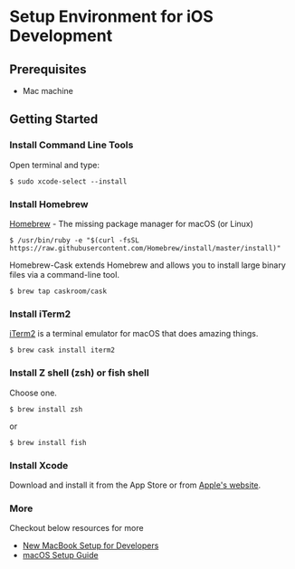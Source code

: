 # Setup Environment for iOS Development

## Prerequisites
- Mac machine

## Getting Started
### Install Command Line Tools
Open terminal and type:
```
$ sudo xcode-select --install 
```

### Install Homebrew
[Homebrew](https://brew.sh/) - The missing package manager for macOS (or Linux)
```
$ /usr/bin/ruby -e "$(curl -fsSL https://raw.githubusercontent.com/Homebrew/install/master/install)"
```

Homebrew-Cask extends Homebrew and allows you to install large binary files via a command-line tool.
```
$ brew tap caskroom/cask
```

### Install iTerm2
[iTerm2](https://www.iterm2.com/) is a terminal emulator for macOS that does amazing things.
```
$ brew cask install iterm2
```

### Install Z shell (zsh) or fish shell
Choose one.
```
$ brew install zsh
```
or
```
$ brew install fish
```

### Install Xcode
Download and install it from the App Store or from [Apple's website](https://developer.apple.com/xcode/).

### More
Checkout below resources for more
- [New MacBook Setup for Developers](https://dev.to/therealdanvega/new-macbook-setup-for-developers-2nma)
- [macOS Setup Guide](https://sourabhbajaj.com/mac-setup/)
